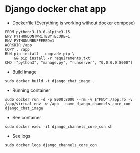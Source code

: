 # Django docker chat app

 - Dockerfile (Everything is working without docker compose)
```
FROM python:3.10.6-alpine3.15
ENV PYTHONDONTWRITEBYTECODE=1
ENV PYTHONUNBUFFERED=1
WORKDIR /app
COPY . /app
RUN pip install --upgrade pip \
    && pip install -r requirements.txt
CMD ["python3", "manage.py", "runserver", "0.0.0.0:8000"]
```

 - Build image
```
sudo docker build -t django_chat_image .
```
 - Running container

```
sudo docker run -d -p 8000:8000 --rm -v $"PWD":/app:ro -v /app/virtual-env -w /app --name django_channels_core_con django_chat_image
```

 - See container
```
sudo docker exec -it django_channels_core_con sh
```
 - See logs
```
sudo docker logs django_channels_core_con
```